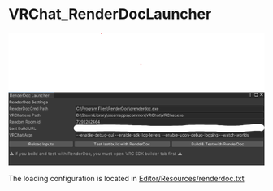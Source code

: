 # VRChat_RenderDocLauncher
![](screenshot.png)

The loading configuration is located in [Editor/Resources/renderdoc.txt](Editor/Resources/renderdoc.txt)

